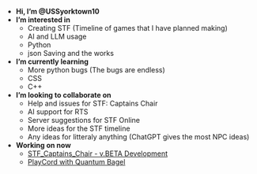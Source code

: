 -  **Hi, I’m @USSyorktown10** 
-  **I’m interested in**
    - Creating STF (Timeline of games that I have planned making)
    - AI and LLM usage
    - Python
    - json Saving and the works
-  **I’m currently learning**
    - More python bugs (The bugs are endless)
    - CSS
    - C++
- **I’m looking to collaborate on**
    - Help and issues for STF: Captains Chair
    - AI support for RTS
    - Server suggestions for STF Online
    - More ideas for the STF timeline
    - Any ideas for litteraly anything (ChatGPT gives the most NPC ideas)
- **Working on now**
    - [STF_Captains_Chair - v.BETA Development](https://github.com/USSyorktown10/STF-Captains-Chair)
    - [PlayCord with Quantum Bagel](https://github.com/quantumbagel/PlayCord)
<!---
USSyorktown10/USSyorktown10 is a ✨ special ✨ repository because its `README.md` (this file) appears on your GitHub profile.
You can click the Preview link to take a look at your changes.
--->
